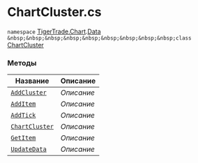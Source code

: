 
# ChartCluster.cs
`namespace` [TigerTrade.Chart](../../../TigerTrade.Chart.md).[Data](../../../TigerTrade.Chart/Data.md)  
`&nbsp;&nbsp;&nbsp;&nbsp;&nbsp;&nbsp;&nbsp;&nbsp;&nbsp;class` [ChartCluster](../ChartCluster.cs.md)

### Методы
| Название | Описание |
| --- | --- |
| [`AddCluster`](./Методы/AddCluster.md) | *Описание* |
| [`AddItem`](./Методы/AddItem.md) | *Описание* |
| [`AddTick`](./Методы/AddTick.md) | *Описание* |
| [`ChartCluster`](./Методы/ChartCluster.md) | *Описание* |
| [`GetItem`](./Методы/GetItem.md) | *Описание* |
| [`UpdateData`](./Методы/UpdateData.md) | *Описание* |
